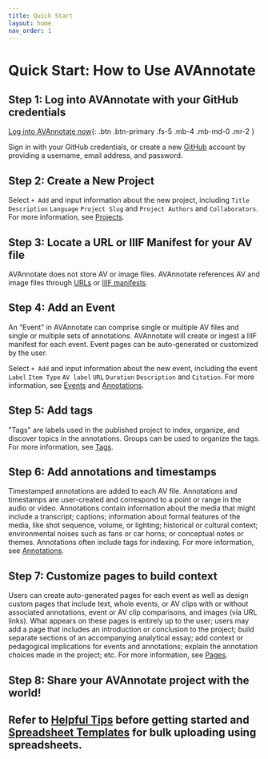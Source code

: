 ```yaml
---
title: Quick Start
layout: home
nav_order: 1
---
```

# Quick Start: How to Use AVAnnotate

## Step 1: Log into AVAnnotate with your GitHub credentials

 [Log into AVAnnotate now](https://avannotate.netlify.app){: .btn .btn-primary .fs-5 .mb-4 .mb-md-0 .mr-2 }

Sign in with your GitHub credentials, or create a new [GitHub](https://github.com/join) account by providing a username, email address, and password.

## Step 2: Create a New Project

Select `+ Add` and input information about the new project, including `Title` `Description` `Language` `Project Slug` and `Project Authors` and `Collaborators`. For more information, see [Projects](https://avannotate.github.io/documentation/pages/projects/). 

## Step 3: Locate a URL or IIIF Manifest for your AV file

AVAnnotate does not store AV or image files. AVAnnotate references AV and image files through [URLs](https://avannotate.github.io/documentation/pages/av/) or [IIIF manifests](iiif.md).

## Step 4: Add an Event

An “Event” in AVAnnotate can comprise single or multiple AV files and single or multiple sets of annotations. AVAnnotate will create or ingest a IIIF manifest for each event. Event pages can be auto-generated or customized by the user.

Select `+ Add` and input information about the new event, including the event `Label` `Item Type` `AV label` `URL` `Duration` `Description` and `Citation`. For more information, see [Events](https://avannotate.github.io/documentation/pages/events/) and [Annotations](https://avannotate.github.io/documentation/pages/annotations/).

## Step 5: Add tags

"Tags" are labels used in the published project to index, organize, and discover topics in the annotations. Groups can be used to organize the tags. For more information, see [Tags](https://avannotate.github.io/documentation/pages/tags/).

## Step 6: Add annotations and timestamps

Timestamped annotations are added to each AV file. Annotations and timestamps are user-created and correspond to a point or range in the audio or video. Annotations contain information about the media that might include a transcript; captions; information about formal features of the media, like shot sequence, volume, or lighting; historical or cultural context; environmental noises such as fans or car horns; or conceptual notes or themes. Annotations often include tags for indexing.  For more information, see [Annotations](https://avannotate.github.io/documentation/pages/annotations/).

## Step 7: Customize pages to build context

Users can create auto-generated pages for each event as well as design custom pages that include text, whole events, or AV clips with or without associated annotations, event or AV clip comparisons, and images (via URL links). What appears on these pages is entirely up to the user; users may add a page that includes an introduction or conclusion to the project; build separate sections of an accompanying analytical essay; add context or pedagogical implications for events and annotations; explain the annotation choices made in the project; etc. For more information, see [Pages](https://avannotate.github.io/documentation/pages/pages/).

## Step 8: Share your AVAnnotate project with the world!

## Refer to [Helpful Tips](https://avannotate.github.io/documentation/pages/troubleshooting/) before getting started and [Spreadsheet Templates](https://avannotate.github.io/documentation/pages/templates/) for bulk uploading using spreadsheets. 

